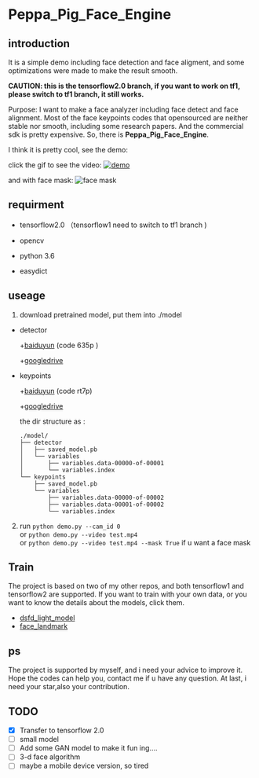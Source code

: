 # Peppa_Pig_Face_Engine


## introduction

It is a simple demo including face detection and face aligment, and some optimizations were made to make the result smooth.

**CAUTION: this is the tensorflow2.0 branch, if you want to work on tf1, please switch to tf1 branch, it still works.**

Purpose: I want to make a face analyzer including face detect and face alignment. Most of the face keypoints codes that opensourced are neither stable nor smooth, including some research papers. And the commercial sdk is pretty expensive. So, there is **Peppa_Pig_Face_Engine**.  


I think it is pretty cool, see the demo:

click the gif to see the video:
[![demo](https://github.com/610265158/simpleface-engine/blob/master/figure/sample.gif)](https://v.youku.com/v_show/id_XNDM3MTY4MTM2MA==.html?spm=a2h3j.8428770.3416059.1)

and with face mask:
![face mask](https://github.com/610265158/Peppa_Pig_Face_Engine/blob/master/figure/sample_mask.gif)

## requirment

+ tensorflow2.0 （tensorflow1 need to switch to tf1 branch )

+ opencv

+ python 3.6

+ easydict

## useage

1. download pretrained model, put them into ./model
+ detector

   +[baiduyun](https://pan.baidu.com/s/1kkfQ5g-bC0gSbi8UOyRa3A&shfl=shareset) (code 635p )
   
   +[googledrive](https://drive.google.com/open?id=1nOTxc5qnIbwAj45vrncqz9-AUPlMGDaA) 
+ keypoints

    +[baiduyun](https://pan.baidu.com/s/1uuPnrF7h228gLLdf2JTqLQ)  (code rt7p)
    
    +[googledrive](https://drive.google.com/open?id=1Zy5hG7AL69zym4EGwkprW9INnj_5P9a0)

    the dir structure as :
    ```
    ./model/
    ├── detector
    │   ├── saved_model.pb
    │   └── variables
    │       ├── variables.data-00000-of-00001
    │       └── variables.index
    └── keypoints
        ├── saved_model.pb
        └── variables
            ├── variables.data-00000-of-00002
            ├── variables.data-00001-of-00002
            └── variables.index
    ```
2. run `python demo.py --cam_id 0`    
   or  `python demo.py --video test.mp4`     
   or `python demo.py --video test.mp4 --mask True` if u want a face mask
    

##  Train
The project is based on two of my other repos, and both tensorflow1 and tensorflow2 are supported. 
If you want to train with your own data, 
or you want to know the details about the models, click them.

 + [dsfd_light_model](https://github.com/610265158/DSFD-tensorflow)
 + [face_landmark](https://github.com/610265158/face_landmark.git)


## ps
The project is supported by myself,
and i need your advice to improve it.
Hope the codes can help you, 
contact me if u have any question.
At last, i need your star,also your contribution.

## TODO

- [x]  Transfer to tensorflow 2.0   
- [ ]  small model 
- [ ]  Add some GAN model to make it fun ing....
- [ ]  3-d face algorithm
- [ ]  maybe a mobile device version, so tired
